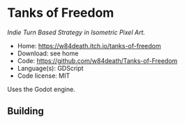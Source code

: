 # Tanks of Freedom

_Indie Turn Based Strategy in Isometric Pixel Art._

- Home: https://w84death.itch.io/tanks-of-freedom
- Download: see home
- Code: https://github.com/w84death/Tanks-of-Freedom
- Language(s): GDScript
- Code license: MIT

Uses the Godot engine.

## Building

